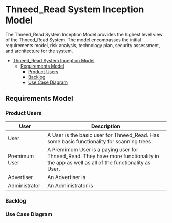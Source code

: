 # Thneed_Read System Inception Model
The Thneed_Read System Inception Model provides the highest level view of the Thneed_Read System. The model encompasses the initial requirements model, risk analysis, technology plan, security assessment, and architecture for the system. 
- [Thneed_Read System Inception Model](#thneed_read-system-inception-model)
  - [Requirements Model](#requirements-model)
    - [Product Users](#product-users)
    - [Backlog](#backlog)
    - [Use Case Diagram](#use-case-diagram)

## Requirements Model
### Product Users
| **User** | **Description** |
|----------|-----------------|
| User | A User is the basic user for Thneed_Read. Has some basic functionality for scanning trees.|
| Premimum User | A Premimum User is a paying user for Thneed_Read. They have more functionality in the app as well as all of the functionality as User. |
| Advertiser | An Advertiser is |
| Administrator | An Administrator is |

### Backlog

### Use Case Diagram
